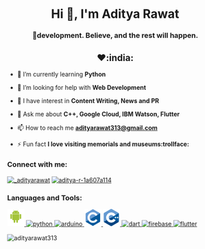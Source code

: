 <h1 align="center">Hi 👋, I'm Aditya Rawat</h1>
<h3 align="center">💖development. Believe, and the rest will happen.</h3>
<h2 align="center">❤:india:</h2>

- 🌱 I’m currently learning **Python**

- 🤝 I’m looking for help with **Web Development**

- 🥂 I have interest in **Content Writing, News and PR**

- 💬 Ask me about **C++, Google Cloud, IBM Watson, Flutter**

- 📫 How to reach me **adityarawat313@gmail.com**

- ⚡ Fun fact **I love visiting memorials and museums:trollface:**

<h3 align="left">Connect with me:</h3>
<p align="left">
<a href="https://twitter.com/_adityarawat" target="blank"><img align="center" src="https://raw.githubusercontent.com/rahuldkjain/github-profile-readme-generator/master/src/images/icons/Social/twitter.svg" alt="_adityarawat" height="30" width="40" /></a>
<a href="https://linkedin.com/in/aditya-r-1a607a114" target="blank"><img align="center" src="https://raw.githubusercontent.com/rahuldkjain/github-profile-readme-generator/master/src/images/icons/Social/linked-in-alt.svg" alt="aditya-r-1a607a114" height="30" width="40" /></a>
</p>

<h3 align="left">Languages and Tools:</h3>
<p align="left"> <a href="https://developer.android.com"> <img src="https://raw.githubusercontent.com/devicons/devicon/master/icons/android/android-original-wordmark.svg" alt="android" width="40" height="40"/> </a> 
<a href="https://www.python.org"> <img src="https://www.vectorlogo.zone/logos/python/python-icon.svg" alt="python" width="40" height="40"/> </a> 
<a href="https://www.arduino.cc/"> <img src="https://cdn.worldvectorlogo.com/logos/arduino-1.svg" alt="arduino" width="40" height="40"/> </a> 
<a href="https://www.cprogramming.com/" target="_blank" rel="noreferrer"> <img src="https://raw.githubusercontent.com/devicons/devicon/master/icons/c/c-original.svg" alt="c" width="40" height="40"/> </a> 
<a href="https://www.w3schools.com/cpp/"> <img src="https://raw.githubusercontent.com/devicons/devicon/master/icons/cplusplus/cplusplus-original.svg" alt="cplusplus" width="40" height="40"/> </a> 
<a href="https://dart.dev"> <img src="https://www.vectorlogo.zone/logos/dartlang/dartlang-icon.svg" alt="dart" width="40" height="40"/> </a> 
<a href="https://firebase.google.com/"> <img src="https://www.vectorlogo.zone/logos/firebase/firebase-icon.svg" alt="firebase" width="40" height="40"/> </a> <a href="https://flutter.dev"> <img src="https://www.vectorlogo.zone/logos/flutterio/flutterio-icon.svg" alt="flutter" width="40" height="40"/> </a> </p>

 <p><img align="center" src="https://github-readme-stats.vercel.app/api/top-langs?username=theadityarawat&show_icons=true&locale=en&layout=compact" alt="adityarawat313" /></p>
<!--<b>My GitHub Stats</b>

<a href="http://www.github.com/theadityarawat"><img src="https://github-readme-stats.vercel.app/api?username=theadityarawat&show_icons=true&hide=&count_private=true&title_color=0891b2&text_color=ffffff&icon_color=0891b2&bg_color=1c1917&hide_border=true&show_icons=true" alt="theadityarawat's GitHub stats" /></a>

<a href="http://www.github.com/theadityarawat"><img src="https://github-readme-streak-stats.herokuapp.com/?user=theadityarawat&stroke=ffffff&background=1c1917&ring=0891b2&fire=0891b2&currStreakNum=ffffff&currStreakLabel=0891b2&sideNums=ffffff&sideLabels=ffffff&dates=ffffff&hide_border=true" /></a>

## Support Me

<a href="https://www.buymeacoffee.com/devprashantt"><img src="https://cdn.buymeacoffee.com/buttons/v2/default-yellow.png" width="200" /></a>
-->
